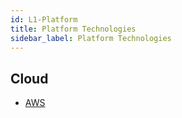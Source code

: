 ```yaml
---
id: L1-Platform
title: Platform Technologies
sidebar_label: Platform Technologies
---
```


## Cloud

- [AWS](AWS/AWS)

